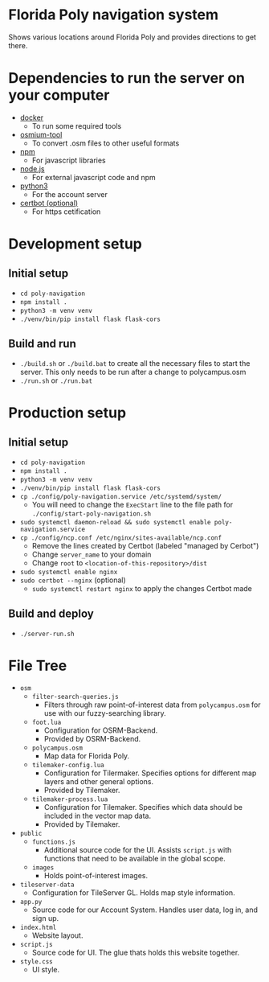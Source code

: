 # Florida Poly navigation system
Shows various locations around Florida Poly and provides directions to get there.

# Dependencies to run the server on your computer
- [docker](https://docker.com/)
  - To run some required tools
- [osmium-tool](https://osmcode.org/osmium-tool/)
  - To convert .osm files to other useful formats
- [npm](https://www.npmjs.com/)
  - For javascript libraries
- [node.js](https://nodejs.org/en)
  - For external javascript code and npm
- [python3](https://python.org)
  - For the account server
- [certbot (optional)](https://certbot.eff.org/)
  - For https cetification
  
# Development setup
## Initial setup
- `cd poly-navigation`
- `npm install .`
- `python3 -m venv venv`
- `./venv/bin/pip install flask flask-cors`

## Build and run
- `./build.sh` or `./build.bat` to create all the necessary files to start the server. This only needs to be run after a change to polycampus.osm
- `./run.sh` or `./run.bat`

# Production setup
## Initial setup
- `cd poly-navigation`
- `npm install .`
- `python3 -m venv venv`
- `./venv/bin/pip install flask flask-cors`
- `cp ./config/poly-navigation.service /etc/systemd/system/`
  - You will need to change the `ExecStart` line to the file path for `./config/start-poly-navigation.sh`
- `sudo systemctl daemon-reload && sudo systemctl enable poly-navigation.service`
- `cp ./config/ncp.conf /etc/nginx/sites-available/ncp.conf`
  - Remove the lines created by Certbot (labeled "managed by Cerbot")
  - Change `server_name` to your domain
  - Change `root` to `<location-of-this-repository>/dist`
- `sudo systemctl enable nginx`
- `sudo certbot --nginx` (optional)
  - `sudo systemctl restart nginx` to apply the changes Certbot made


## Build and deploy
- `./server-run.sh`

# File Tree
- `osm`
  - `filter-search-queries.js`
    - Filters through raw point-of-interest data from `polycampus.osm` for use with our fuzzy-searching library.
  - `foot.lua`
    - Configuration for OSRM-Backend.
    - Provided by OSRM-Backend.
  - `polycampus.osm`
    - Map data for Florida Poly.
  - `tilemaker-config.lua`
    - Configuration for Tilermaker. Specifies options for different map layers and other general options.
    - Provided by Tilemaker.
  - `tilemaker-process.lua`
    - Configuration for Tilemaker. Specifies which data should be included in the vector map data.
    - Provided by Tilemaker.
- `public`
  - `functions.js`
    - Additional source code for the UI. Assists `script.js` with functions that need to be available in the global scope.
  - `images`
    - Holds point-of-interest images.
- `tileserver-data`
  - Configuration for TileServer GL. Holds map style information.
- `app.py`
  - Source code for our Account System. Handles user data, log in, and sign up.
- `index.html`
  - Website layout.
- `script.js`
  - Source code for UI. The glue thats holds this website together.
- `style.css`
  - UI style.
